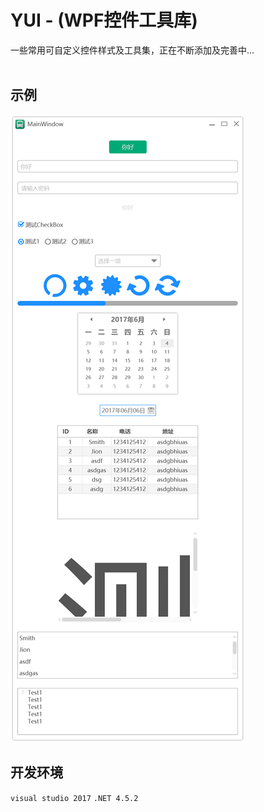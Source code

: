 # YUI - (WPF控件工具库)

一些常用可自定义控件样式及工具集，正在不断添加及完善中...<br /><br />

## 示例
![示例图片](image.png)

## 开发环境
`visual studio 2017` `.NET 4.5.2`<br />
